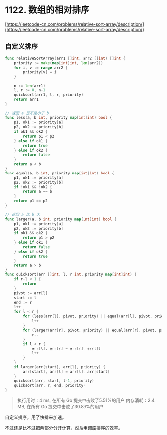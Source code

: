 # 1122. 数组的相对排序
[https://leetcode-cn.com/problems/relative-sort-array/description/](https://leetcode-cn.com/problems/relative-sort-array/description/) 
## 自定义排序
```go
func relativeSortArray(arr1 []int, arr2 []int) []int {
	priority := make(map[int]int, len(arr2))
	for i, v := range arr2 {
		priority[v] = i
	}

	n := len(arr1)
	l, r := 0, n-1
	quicksort(arr1, l, r, priority)
	return arr1
}

// 返回 a 是不是小于 b
func less(a, b int, priority map[int]int) bool {
	p1, ok1 := priority[a]
	p2, ok2 := priority[b]
	if ok1 && ok2 {
		return p1 < p2
	} else if ok1 {
		return true
	} else if ok2 {
		return false
	}
	return a < b
}
func equal(a, b int, priority map[int]int) bool {
	p1, ok1 := priority[a]
	p2, ok2 := priority[b]
	if !ok1 && !ok2 {
		return a == b
	}
	return p1 == p2
}

// 返回 a 比 b 大
func larger(a, b int, priority map[int]int) bool {
	p1, ok1 := priority[a]
	p2, ok2 := priority[b]
	if ok1 && ok2 {
		return p1 > p2
	} else if ok1 {
		return false
	} else if ok2 {
		return true
	}
	return a > b
}
func quicksort(arr []int, l, r int, priority map[int]int) {
	if r-l < 1 {
		return
	}
	pivot := arr[l]
	start := l
	end := r
	l++
	for l < r {
		for (less(arr[l], pivot, priority) || equal(arr[l], pivot, priority)) && l < r {
			l++
		}
		for (larger(arr[r], pivot, priority) || equal(arr[r], pivot, priority)) && l < r {
			r--
		}
		if l < r {
			arr[l], arr[r] = arr[r], arr[l]
			l++
		}
	}
	if larger(arr[start], arr[l], priority) {
		arr[start], arr[l] = arr[l], arr[start]
	}
	quicksort(arr, start, l-1, priority)
	quicksort(arr, r, end, priority)
}
```
>执行用时：4 ms, 在所有 Go 提交中击败了5.51%的用户
内存消耗：2.4 MB, 在所有 Go 提交中击败了30.89%的用户

自定义排序，用了快排来加速。

不过还是比不过把两部分分开计算，然后用调库排序的效率。